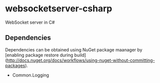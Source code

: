 # websocketserver-csharp

WebSocket server in C#

## Dependencies
Dependencies can be obtained using NuGet package maanager by [enabling package restore during build] (http://docs.nuget.org/docs/workflows/using-nuget-without-committing-packages).

* Common.Logging
